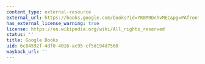 ```yaml
---
content_type: external-resource
external_url: https://books.google.com/books?id=YR8M9DehvMEC&pg=PAfrontcover#v=onepage&q&f=false
has_external_license_warning: true
license: https://en.wikipedia.org/wiki/All_rights_reserved
status: ''
title: Google Books
uid: 6c84592f-4df0-4016-ac95-cf5d194d7560
wayback_url: ''
---
```

